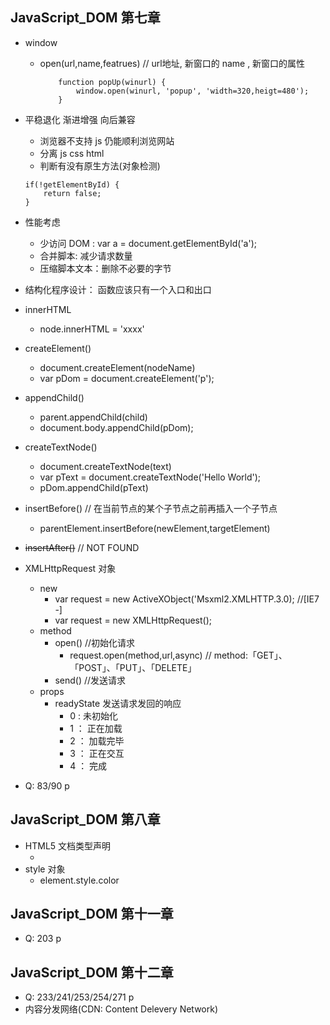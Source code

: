 ## JavaScript_DOM 第七章

- window
    - open(url,name,featrues) // url地址,  新窗口的 name , 新窗口的属性
        ```
            function popUp(winurl) {
                window.open(winurl, 'popup', 'width=320,heigt=480');
            }
        ```

- 平稳退化 渐进增强 向后兼容
    - 浏览器不支持 js 仍能顺利浏览网站
    - 分离 js css html
    - 判断有没有原生方法(对象检测)
    ```
    if(!getElementById) {
        return false;
    }
    ```

- 性能考虑
    - 少访问 DOM : var a = document.getElementById('a');
    - 合并脚本: 减少请求数量
    - 压缩脚本文本：删除不必要的字节

- 结构化程序设计： 函数应该只有一个入口和出口

- innerHTML
    - node.innerHTML = 'xxxx'
- createElement()
    - document.createElement(nodeName)
    - var pDom = document.createElement('p');
- appendChild()
    - parent.appendChild(child)
    - document.body.appendChild(pDom);
- createTextNode()
    - document.createTextNode(text)
    - var pText = document.createTextNode('Hello World');
    - pDom.appendChild(pText)

- insertBefore() // 在当前节点的某个子节点之前再插入一个子节点
    - parentElement.insertBefore(newElement,targetElement)
- ~~insertAfter()~~ // NOT FOUND


- XMLHttpRequest 对象
    - new
        - var request = new ActiveXObject('Msxml2.XMLHTTP.3.0); //[IE7 -]
        - var request = new XMLHttpRequest();
    - method
        - open() //初始化请求
            - request.open(method,url,async)  // method:「GET」、「POST」、「PUT」、「DELETE」
        - send() //发送请求
    - props
        - readyState 发送请求发回的响应 
            - 0 : 未初始化
            - 1 ： 正在加载
            - 2 ： 加载完毕
            - 3 ： 正在交互
            - 4 ： 完成

- Q: 83/90 p 


## JavaScript_DOM 第八章

-  HTML5 文档类型声明
    - <!DOCTYPE html>
- style 对象
    - element.style.color

## JavaScript_DOM 第十一章
- Q: 203 p

## JavaScript_DOM 第十二章
- Q: 233/241/253/254/271 p
- 内容分发网络(CDN: Content Delevery Network)